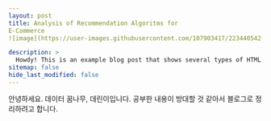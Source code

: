 ```yaml
---
layout: post
title: Analysis of Recommendation Algoritms for
E-Commerce
![image](https://user-images.githubusercontent.com/107903417/223440542-a69640ed-8cec-4e49-8864-02399233a29f.png)

description: >
  Howdy! This is an example blog post that shows several types of HTML content supported in this theme.
sitemap: false
hide_last_modified: false
---
```

안녕하세요. 데이터 꿈나무, 데린이입니다. 공부한 내용이 방대할 것 같아서 블로그로 정리하려고 합니다. 
